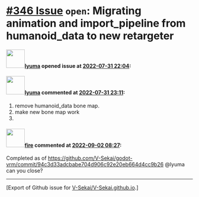 # [\#346 Issue](https://github.com/V-Sekai/V-Sekai.github.io/issues/346) `open`: Migrating animation and import_pipeline from humanoid_data to new retargeter

#### <img src="https://avatars.githubusercontent.com/u/39946030?v=4" width="50">[lyuma](https://github.com/lyuma) opened issue at [2022-07-31 22:04](https://github.com/V-Sekai/V-Sekai.github.io/issues/346):



#### <img src="https://avatars.githubusercontent.com/u/39946030?v=4" width="50">[lyuma](https://github.com/lyuma) commented at [2022-07-31 23:11](https://github.com/V-Sekai/V-Sekai.github.io/issues/346#issuecomment-1200521745):

1. remove humanoid_data bone map.
2. make new bone map work
3.

#### <img src="https://avatars.githubusercontent.com/u/32321?u=c2e06a3d2b49a467aa907e54aa259516440267cc&v=4" width="50">[fire](https://github.com/fire) commented at [2022-09-02 08:27](https://github.com/V-Sekai/V-Sekai.github.io/issues/346#issuecomment-1235221313):

Completed as of https://github.com/V-Sekai/godot-vrm/commit/94c3d33adcbabe704d906c92e20eb664d4cc9b26 @lyuma can you close?


-------------------------------------------------------------------------------



[Export of Github issue for [V-Sekai/V-Sekai.github.io](https://github.com/V-Sekai/V-Sekai.github.io).]
